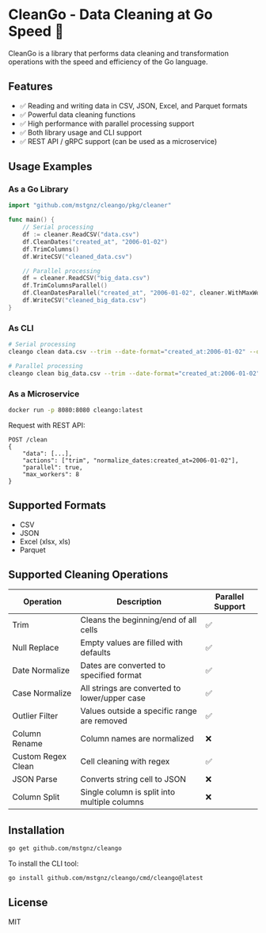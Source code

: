 # CleanGo - Data Cleaning at Go Speed 🚀

CleanGo is a library that performs data cleaning and transformation operations with the speed and efficiency of the Go language.

## Features

- ✅ Reading and writing data in CSV, JSON, Excel, and Parquet formats
- ✅ Powerful data cleaning functions
- ✅ High performance with parallel processing support
- ✅ Both library usage and CLI support
- ✅ REST API / gRPC support (can be used as a microservice)

## Usage Examples

### As a Go Library

```go
import "github.com/mstgnz/cleango/pkg/cleaner"

func main() {
    // Serial processing
    df := cleaner.ReadCSV("data.csv")
    df.CleanDates("created_at", "2006-01-02")
    df.TrimColumns()
    df.WriteCSV("cleaned_data.csv")

    // Parallel processing
    df = cleaner.ReadCSV("big_data.csv")
    df.TrimColumnsParallel()
    df.CleanDatesParallel("created_at", "2006-01-02", cleaner.WithMaxWorkers(8))
    df.WriteCSV("cleaned_big_data.csv")
}
```

### As CLI

```bash
# Serial processing
cleango clean data.csv --trim --date-format="created_at:2006-01-02" --output=cleaned.csv

# Parallel processing
cleango clean big_data.csv --trim --date-format="created_at:2006-01-02" --parallel --workers=8 --output=cleaned.csv
```

### As a Microservice

```bash
docker run -p 8080:8080 cleango:latest
```

Request with REST API:

```
POST /clean
{
    "data": [...],
    "actions": ["trim", "normalize_dates:created_at=2006-01-02"],
    "parallel": true,
    "max_workers": 8
}
```

## Supported Formats

- CSV
- JSON
- Excel (xlsx, xls)
- Parquet

## Supported Cleaning Operations

| Operation          | Description                                   | Parallel Support |
| ------------------ | --------------------------------------------- | ---------------- |
| Trim               | Cleans the beginning/end of all cells         | ✅               |
| Null Replace       | Empty values are filled with defaults         | ✅               |
| Date Normalize     | Dates are converted to specified format       | ✅               |
| Case Normalize     | All strings are converted to lower/upper case | ✅               |
| Outlier Filter     | Values outside a specific range are removed   | ✅               |
| Column Rename      | Column names are normalized                   | ❌               |
| Custom Regex Clean | Cell cleaning with regex                      | ✅               |
| JSON Parse         | Converts string cell to JSON                  | ❌               |
| Column Split       | Single column is split into multiple columns  | ❌               |

## Installation

```bash
go get github.com/mstgnz/cleango
```

To install the CLI tool:

```bash
go install github.com/mstgnz/cleango/cmd/cleango@latest
```

## License

MIT
